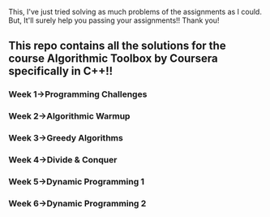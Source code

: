 This, I've just tried solving as much  problems of the assignments as I could.
But, It'll surely help you passing your assignments!!
Thank you!
<h2>This repo contains all the solutions for the course Algorithmic Toolbox by Coursera specifically in C++!!</h2>
  <h3>Week 1->Programming Challenges</h3>
  <h3>Week 2->Algorithmic Warmup</h3>
  <h3>Week 3->Greedy Algorithms</h3>
  <h3>Week 4->Divide & Conquer</h3>
  <h3>Week 5->Dynamic Programming 1</h3>
  <h3>Week 6->Dynamic Programming 2</h3>

